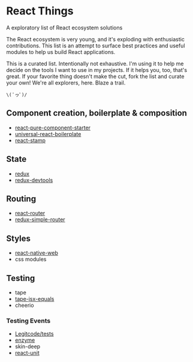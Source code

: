 # React Things

A exploratory list of React ecosystem solutions

The React ecosystem is very young, and it's exploding with enthusiastic contributions. This list is an attempt to surface best practices and useful modules to help us build React applications.

This is a curated list. Intentionally not exhaustive. I'm using it to help me decide on the tools I want to use in my projects. If it helps you, too, that's great. If your favorite thing doesn't make the cut, fork the list and curate your own! We're all explorers, here. Blaze a trail.

`\( ﾟヮﾟ)/`


## Component creation, boilerplate & composition

* [react-pure-component-starter](https://github.com/ericelliott/react-pure-component-starter)
* [universal-react-boilerplate](https://github.com/cloverfield-tools/universal-react-boilerplate)
* [react-stamp](https://github.com/stampit-org/react-stamp)

## State

* [redux](https://github.com/rackt/redux)
* [redux-devtools](https://github.com/gaearon/redux-devtools)

## Routing

* [react-router](https://github.com/rackt/react-router)
* [redux-simple-router](https://github.com/jlongster/redux-simple-router)

## Styles

* [react-native-web](https://github.com/necolas/react-native-web)
* css modules

## Testing

* tape
* [tape-jsx-equals](https://github.com/atabel/tape-jsx-equals)
* cheerio

### Testing Events

* [Legitcode/tests](https://github.com/Legitcode/tests)
* [enzyme](https://github.com/airbnb/enzyme)
* skin-deep
* [react-unit](https://github.com/pzavolinsky/react-unit)
